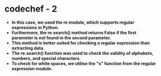 # codechef - 2
* **In this case, we used the re module, which supports regular expressions in Python.** 
* **Furthermore, the re.search() method returns False if the first parameter is not found in the second parameter.** 
* **This method is better suited for checking a regular expression than extracting data.**
* **The re.search() function was used to check the validity of alphabets, numbers, and special characters.**
* **To check for white spaces, we utilise the "s" function from the regular expression module.**
